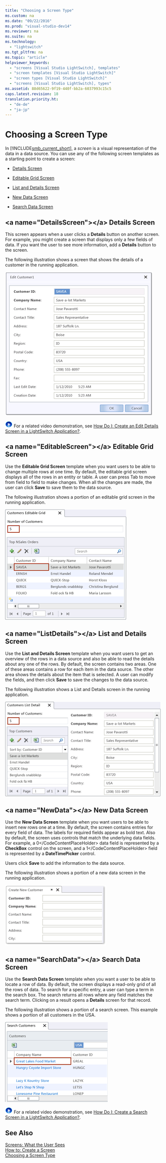 ```yaml
---
title: "Choosing a Screen Type"
ms.custom: na
ms.date: "09/22/2016"
ms.prod: "visual-studio-dev14"
ms.reviewer: na
ms.suite: na
ms.technology: 
  - "lightswitch"
ms.tgt_pltfrm: na
ms.topic: "article"
helpviewer_keywords: 
  - "screens [Visual Studio LightSwitch], templates"
  - "screen templates [Visual Studio LightSwitch]"
  - "screen types [Visual Studio LightSwitch]"
  - "screens [Visual Studio LightSwitch], types"
ms.assetid: 88d65622-9f19-440f-bb2a-6037993c15c5
caps.latest.revision: 18
translation.priority.ht: 
  - "de-de"
  - "ja-jp"
---
```

# Choosing a Screen Type
In [!INCLUDE[smb_current_short](../vs140/includes/smb_current_short_md.md)], a *screen* is a visual representation of the data in a data source. You can use any of the following screen templates as a starting point to create a screen:  
  
-   [Details Screen](#DetailsScreen)  
  
-   [Editable Grid Screen](#EditableScreen)  
  
-   [List and Details Screen](#ListDetails)  
  
-   [New Data Screen](#NewData)  
  
-   [Search Data Screen](#SearchData)  
  
##  \<a name="DetailsScreen">\</a> Details Screen  
 This screen appears when a user clicks a **Details** button on another screen. For example, you might create a screen that displays only a few fields of data. If you want the user to see more information, add a **Details** button to the screen.  
  
 The following illustration shows a screen that shows the details of a customer in the running application.  
  
 ![Details screen](../vs140/media/ls_details_screen.png "LS_Details_Screen")  
  
 ![link to video](../vs140/media/playvideo.gif "PlayVideo") For a related video demonstration, see [How Do I: Create an Edit Details Screen in a LightSwitch Application?](http://go.microsoft.com/fwlink/?LinkID=205123).  
  
##  \<a name="EditableScreen">\</a> Editable Grid Screen  
 Use the **Editable Grid Screen** template when you want users to be able to change multiple rows at one time. By default, the editable grid screen displays all of the rows in an entity or table. A user can press Tab to move from field to field to make changes. When all the changes are made, the user can click **Save** to save them to the data source.  
  
 The following illustration shows a portion of an editable grid screen in the running application.  
  
 ![Editable grid screen](../vs140/media/ls_editable_grid_screen.png "LS_Editable_Grid_Screen")  
  
##  \<a name="ListDetails">\</a> List and Details Screen  
 Use the **List and Details Screen** template when you want users to get an overview of the rows in a data source and also be able to read the details about any one of the rows. By default, the screen contains two areas. One of these areas contains a row for each item in the data source. The other area shows the details about the item that is selected. A user can modify the fields, and then click **Save** to save the changes to the data source.  
  
 The following illustration shows a List and Details screen in the running application.  
  
 ![List and details screen](../vs140/media/ls_list_details.png "LS_List_Details")  
  
##  \<a name="NewData">\</a> New Data Screen  
 Use the **New Data Screen** template when you want users to be able to insert new rows one at a time. By default, the screen contains entries for every field of data. The labels for required fields appear as bold text. Also by default, the screen uses controls that match the underlying data fields. For example, a <CodeContentPlaceHolder>0\</CodeContentPlaceHolder> data field is represented by a **CheckBox** control on the screen, and a <CodeContentPlaceHolder>1\</CodeContentPlaceHolder> field is represented by a **DateTimePicker** control.  
  
 Users click **Save** to add the information to the data source.  
  
 The following illustration shows a portion of a new data screen in the running application.  
  
 ![New data screen](../vs140/media/ls_new_data_screen.png "LS_New_Data_Screen")  
  
##  \<a name="SearchData">\</a> Search Data Screen  
 Use the **Search Data Screen** template when you want a user to be able to locate a row of data. By default, the screen displays a read-only grid of all the rows of data. To search for a specific entry, a user can type a term in the search box. The search returns all rows where any field matches the search term. Clicking on a result opens a **Details** screen for that record.  
  
 The following illustration shows a portion of a search screen. This example shows a portion of all customers in the USA.  
  
 ![Search screen](../vs140/media/ls_search_screen.png "LS_Search_Screen")  
  
 ![link to video](../vs140/media/playvideo.gif "PlayVideo") For a related video demonstration, see [How Do I: Create a Search Screen in a LightSwitch Application?](http://go.microsoft.com/fwlink/?LinkID=205122).  
  
## See Also  
 [Screens: What the User Sees](../vs140/screens--the-user-interface-of-your-lightswitch-application.md)   
 [How to: Create a Screen](../vs140/how-to--create-a-silverlight-screen.md)   
 [Choosing a Screen Type](../vs140/choosing-a-screen-type.md)